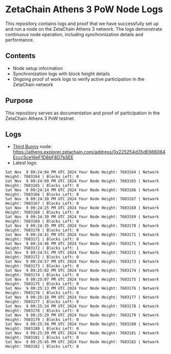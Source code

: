 # ZetaChain Athens 3 PoW Node Logs
This repository contains logs and proof that we have successfully set up and run a node on the ZetaChain Athens 3 network. The logs demonstrate continuous node operation, including synchronization details and performance.

## Contents
- Node setup information
- Synchronization logs with block height details
- Ongoing proof of work logs to verify active participation in the ZetaChain network

## Purpose
This repository serves as documentation and proof of participation in the ZetaChain Athens 3 PoW testnet.

## Logs

- [Third Bunny](https://thirdbunny.xyz/) node: https://athens.explorer.zetachain.com/address/0x225254d35dE666064Eccc5ce16eF1D8bF8D7b5EE
- Latest logs:
```
Sat Nov  9 09:24:04 PM UTC 2024 Your Node Height: 7603164 | Network Height: 7603164 | Blocks Left: 0
Sat Nov  9 09:24:09 PM UTC 2024 Your Node Height: 7603165 | Network Height: 7603165 | Blocks Left: 0
Sat Nov  9 09:24:14 PM UTC 2024 Your Node Height: 7603166 | Network Height: 7603166 | Blocks Left: 0
Sat Nov  9 09:24:20 PM UTC 2024 Your Node Height: 7603167 | Network Height: 7603167 | Blocks Left: 0
Sat Nov  9 09:24:25 PM UTC 2024 Your Node Height: 7603168 | Network Height: 7603168 | Blocks Left: 0
Sat Nov  9 09:24:30 PM UTC 2024 Your Node Height: 7603169 | Network Height: 7603169 | Blocks Left: 0
Sat Nov  9 09:24:35 PM UTC 2024 Your Node Height: 7603170 | Network Height: 7603170 | Blocks Left: 0
Sat Nov  9 09:24:41 PM UTC 2024 Your Node Height: 7603171 | Network Height: 7603171 | Blocks Left: 0
Sat Nov  9 09:24:46 PM UTC 2024 Your Node Height: 7603171 | Network Height: 7603172 | Blocks Left: 1
Sat Nov  9 09:24:51 PM UTC 2024 Your Node Height: 7603172 | Network Height: 7603172 | Blocks Left: 0
Sat Nov  9 09:24:57 PM UTC 2024 Your Node Height: 7603173 | Network Height: 7603173 | Blocks Left: 0
Sat Nov  9 09:25:02 PM UTC 2024 Your Node Height: 7603174 | Network Height: 7603174 | Blocks Left: 0
Sat Nov  9 09:25:07 PM UTC 2024 Your Node Height: 7603175 | Network Height: 7603175 | Blocks Left: 0
Sat Nov  9 09:25:13 PM UTC 2024 Your Node Height: 7603176 | Network Height: 7603176 | Blocks Left: 0
Sat Nov  9 09:25:18 PM UTC 2024 Your Node Height: 7603177 | Network Height: 7603177 | Blocks Left: 0
Sat Nov  9 09:25:24 PM UTC 2024 Your Node Height: 7603178 | Network Height: 7603178 | Blocks Left: 0
Sat Nov  9 09:25:29 PM UTC 2024 Your Node Height: 7603179 | Network Height: 7603179 | Blocks Left: 0
Sat Nov  9 09:25:34 PM UTC 2024 Your Node Height: 7603180 | Network Height: 7603180 | Blocks Left: 0
Sat Nov  9 09:25:39 PM UTC 2024 Your Node Height: 7603181 | Network Height: 7603181 | Blocks Left: 0
Sat Nov  9 09:25:45 PM UTC 2024 Your Node Height: 7603182 | Network Height: 7603182 | Blocks Left: 0
```
